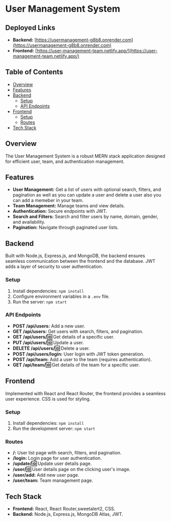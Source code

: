 

# User Management System

## Deployed Links

- **Backend:** [https://usermanagement-g8b8.onrender.com](https://usermanagement-g8b8.onrender.com)
- **Frontend:** [https://user-management-team.netlify.app/](https://user-management-team.netlify.app/)

## Table of Contents
- [Overview](#overview)
- [Features](#features)
- [Backend](#backend)
  - [Setup](#setup)
  - [API Endpoints](#api-endpoints)
- [Frontend](#frontend)
  - [Setup](#setup-1)
  - [Routes](#routes)
- [Tech Stack](#tags)


## Overview

The User Management System is a robust MERN stack application designed for efficient user, team, and authentication management. 

## Features

- **User Management:** Get a list of users with optional search, filters, and pagination as well as you can update a user and delete a user also you can add a memeber in your team.
- **Team Management:** Manage teams and view details.
- **Authentication:** Secure endpoints with JWT.
- **Search and Filters:** Search and filter users by name, domain, gender, and availability.
- **Pagination:** Navigate through paginated user lists.

## Backend

Built with Node.js, Express.js, and MongoDB, the backend ensures seamless communication between the frontend and the database. JWT adds a layer of security to user authentication.

### Setup

1. Install dependencies: `npm install`
2. Configure environment variables in a `.env` file.
3. Run the server: `npm start`

### API Endpoints

- **POST /api/users:** Add a new user.
- **GET /api/users:** Get users with search, filters, and pagination.
- **GET /api/users/:id:** Get details of a specific user.
- **PUT /api/users/:id:** Update a user.
- **DELETE /api/users/:id:** Delete a user.
- **POST /api/users/login:** User login with JWT token generation.
- **POST /api/team:** Add a user to the team (requires authentication).
- **GET /api/team/:id:** Get details of the team for a specific user.

## Frontend

Implemented with React and React Router, the frontend provides a seamless user experience. CSS is used for styling.

### Setup

1. Install dependencies: `npm install`
2. Run the development server: `npm start`

### Routes

- **/:** User list page with search, filters, and pagination.
- **/login:** Login page for user authentication.
- **/update/:id:** Update user details page.
- **/user/:id:** User details page on the clicking user's image.
- **/user/add:** Add new user page.
- **/user/team:** Team management page.

## Tech Stack

- **Frontend:** React, React Router,sweetalert2, CSS.
- **Backend:** Node.js, Express.js, MongoDB Atlas, JWT.


